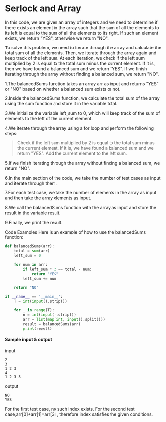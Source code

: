# Serlock and Array
In this code, we are given an array of integers and we need to determine if there exists an element in the array such that the sum of all the elements to its left is equal to the sum of all the elements to its right. If such an element exists, we return "YES", otherwise we return "NO".

To solve this problem, we need to iterate through the array and calculate the total sum of all the elements. Then, we iterate through the array again and keep track of the left sum. At each iteration, we check if the left sum multiplied by 2 is equal to the total sum minus the current element. If it is, then we have found a balanced sum and we return "YES". If we finish iterating through the array without finding a balanced sum, we return "NO".


1.The balancedSums function takes an array arr as input and returns "YES" or "NO" based on whether a balanced sum exists or not.

2.Inside the balancedSums function, we calculate the total sum of the array using the sum function and store it in the variable total.

3.We initialize the variable left_sum to 0, which will keep track of the sum of elements to the left of the current element.

4.We iterate through the array using a for loop and perform the following steps:
> Check if the left sum multiplied by 2 is equal to the total sum minus the current element. If it is, we have found a balanced sum and we return "YES".
> Add the current element to the left sum.

5.If we finish iterating through the array without finding a balanced sum, we return "NO".

6.In the main section of the code, we take the number of test cases as input and iterate through them.

7.For each test case, we take the number of elements in the array as input and then take the array elements as input.

8.We call the balancedSums function with the array as input and store the result in the variable result.

9.Finally, we print the result.

Code Examples
Here is an example of how to use the balancedSums function:

```python
def balancedSums(arr):
    total = sum(arr)
    left_sum = 0
    
    for num in arr:
        if left_sum * 2 == total - num:
            return "YES"
        left_sum += num
    
    return "NO"

if __name__ == '__main__':
    T = int(input().strip())

    for _ in range(T):
        n = int(input().strip())
        arr = list(map(int, input().split()))
        result = balancedSums(arr)
        print(result)

```
#### Sample input & output
input
```
2
3
1 2 3
4
1 2 3 3 
```

output
```
NO
YES
```
For the first test case, no such index exists.
For the second test case,arr[0]+arr[1]=arr[3] , therefore index  satisfies the given conditions.